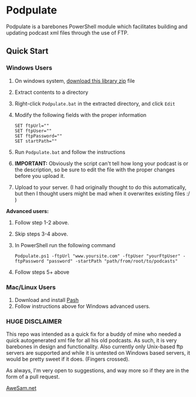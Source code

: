 # Podpulate

Podpulate is a barebones PowerShell module which facilitates building and updating podcast xml files through the use of FTP.  

## Quick Start
### Windows Users
1. On windows system, [download this library zip](https://github.com/AweSamNet/Podpulate/archive/master.zip) file
1. Extract contents to a directory
1. Right-click `Podpulate.bat` in the extracted directory, and click `Edit`
1. Modify the following fields with the proper information

    ``` 
    SET ftpUrl=""
    SET ftpUser=""
    SET ftpPassword=""
    SET startPath=""
    ```
1. Run `Podpulate.bat` and follow the instructions
1. **IMPORTANT:** Obviously the script can't tell how long your podcast is or the description, so be sure to edit the file with the proper changes before you upload it.
1. Upload to your server.  (I had originally thought to do this automatically, but then I thought users might be mad when it overwrites existing files :/ )

**Advanced users:** 

1. Follow step 1-2 above.
1. Skip steps 3-4 above.
1. In PowerShell run the following command 

    ```
    Podpulate.ps1 -ftpUrl "www.yoursite.com" -ftpUser "yourFtpUser" -ftpPassword "password" -startPath "path/from/root/to/podcasts"
    ```
1. Follow steps 5+ above

### Mac/Linux Users
1. Download and install [Pash](https://github.com/Pash-Project/Pash)
2. Follow instructions above for Windows advanced users.


### HUGE DISCLAIMER 
This repo was intended as a quick fix for a buddy of mine who needed a quick autogenerated xml file for all his old podcasts.  As such, it is very barebones in design and functionality.  Also currently only Unix-based ftp servers are supported and while it is untested on Windows based servers, it would be pretty sweet if it does.  (Fingers crossed).

As always, I'm very open to suggestions, and way more so if they are in the form of a pull request.

[AweSam.net](http://awesam.net)
